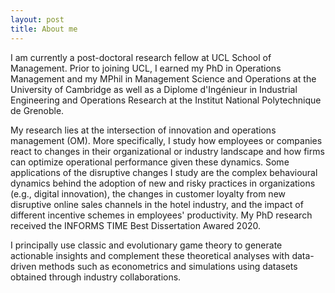 ```yaml
---
layout: post
title: About me
---
```


I am currently a post-doctoral research fellow at UCL School of Management. Prior to joining UCL, I earned my PhD in Operations Management and my MPhil in Management Science and Operations at the University of Cambridge as well as a Diplome d'Ingénieur in Industrial Engineering and Operations Research at the Institut National Polytechnique de Grenoble. 

My research lies at the intersection of innovation and operations management (OM). More specifically, I study how employees or companies react to changes in their organizational or industry landscape and how firms can optimize operational performance given these dynamics. Some applications of the disruptive changes I study are the complex behavioural dynamics behind the adoption of new and risky practices in organizations (e.g., digital innovation), the changes in customer loyalty from new disruptive online sales channels in the hotel industry, and the impact of different incentive schemes in employees' productivity. My PhD research received the INFORMS TIME Best Dissertation Awared 2020.

I principally use classic and evolutionary game theory to generate actionable insights and complement these theoretical analyses with data-driven methods such as econometrics and simulations using datasets obtained through industry collaborations.
